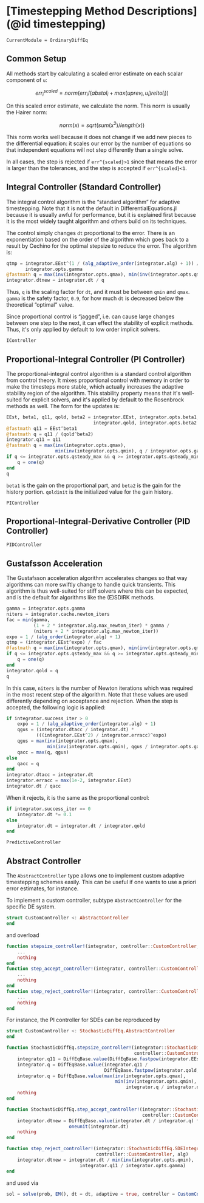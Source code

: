 # [Timestepping Method Descriptions](@id timestepping)

```@meta
CurrentModule = OrdinaryDiffEq
```

## Common Setup

All methods start by calculating a scaled error estimate on each scalar component of ``u``:

```math
err^{scaled}_i = norm(err_i/(abstol_i + max(uprev_i,u_i)reltol_i))
```

On this scaled error estimate, we calculate the norm. This norm is usually the
Hairer norm:

```math
norm(x) = sqrt(sum(x^2)/length(x))
```

This norm works well because it does not change if we add new pieces to the
differential equation: it scales our error by the number of equations so that
independent equations will not step differently than a single solve.

In all cases, the step is rejected if ``err^{scaled}>1`` since that means the
error is larger than the tolerances, and the step is accepted if
``err^{scaled}<1``.

## Integral Controller (Standard Controller)

The integral control algorithm is the “standard algorithm” for adaptive
timestepping. Note that it is not the default in DifferentialEquations.jl
because it is usually awful for performance, but it is explained first because
it is the most widely taught algorithm and others build on its techniques.

The control simply changes `dt` proportional to the error. There is an
exponentiation based on the order of the algorithm which goes back to a result
by Cechino for the optimal stepsize to reduce the error. The algorithm is:

```julia
qtmp = integrator.EEst^(1 / (alg_adaptive_order(integrator.alg) + 1)) /
       integrator.opts.gamma
@fastmath q = max(inv(integrator.opts.qmax), min(inv(integrator.opts.qmin), qtmp))
integrator.dtnew = integrator.dt / q
```

Thus, `q` is the scaling factor for `dt`, and it must be between `qmin` and `qmax`.
`gamma` is the safety factor, `0.9`, for how much `dt` is decreased below the
theoretical “optimal” value.

Since proportional control is “jagged”, i.e. can cause large changes between
one step to the next, it can effect the stability of explicit methods. Thus,
it's only applied by default to low order implicit solvers.

```@docs
IController
```

## Proportional-Integral Controller (PI Controller)

The proportional-integral control algorithm is a standard control algorithm
from control theory. It mixes proportional control with memory in order to
make the timesteps more stable, which actually increases the adaptive stability
region of the algorithm. This stability property means that it's well-suited
for explicit solvers, and it's applied by default to the Rosenbrock methods
as well. The form for the updates is:

```julia
EEst, beta1, q11, qold, beta2 = integrator.EEst, integrator.opts.beta1, integrator.q11,
                                integrator.qold, integrator.opts.beta2
@fastmath q11 = EEst^beta1
@fastmath q = q11 / (qold^beta2)
integrator.q11 = q11
@fastmath q = max(inv(integrator.opts.qmax),
                  min(inv(integrator.opts.qmin), q / integrator.opts.gamma))
if q <= integrator.opts.qsteady_max && q >= integrator.opts.qsteady_min
    q = one(q)
end
q
```

`beta1` is the gain on the proportional part, and `beta2` is the gain for the
history portion. `qoldinit` is the initialized value for the gain history.

```@docs
PIController
```

## Proportional-Integral-Derivative Controller (PID Controller)

```@docs
PIDController
```

## Gustafsson Acceleration

The Gustafsson acceleration algorithm accelerates changes so that way algorithms
can more swiftly change to handle quick transients. This algorithm is thus
well-suited for stiff solvers where this can be expected, and is the default
for algorithms like the (E)SDIRK methods.

```julia
gamma = integrator.opts.gamma
niters = integrator.cache.newton_iters
fac = min(gamma,
          (1 + 2 * integrator.alg.max_newton_iter) * gamma /
          (niters + 2 * integrator.alg.max_newton_iter))
expo = 1 / (alg_order(integrator.alg) + 1)
qtmp = (integrator.EEst^expo) / fac
@fastmath q = max(inv(integrator.opts.qmax), min(inv(integrator.opts.qmin), qtmp))
if q <= integrator.opts.qsteady_max && q >= integrator.opts.qsteady_min
    q = one(q)
end
integrator.qold = q
q
```

In this case, `niters` is the number of Newton iterations which was required in
the most recent step of the algorithm. Note that these values are used differently
depending on acceptance and rejection. When the step is accepted, the
following logic is applied:

```julia
if integrator.success_iter > 0
    expo = 1 / (alg_adaptive_order(integrator.alg) + 1)
    qgus = (integrator.dtacc / integrator.dt) *
           (((integrator.EEst^2) / integrator.erracc)^expo)
    qgus = max(inv(integrator.opts.qmax),
               min(inv(integrator.opts.qmin), qgus / integrator.opts.gamma))
    qacc = max(q, qgus)
else
    qacc = q
end
integrator.dtacc = integrator.dt
integrator.erracc = max(1e-2, integrator.EEst)
integrator.dt / qacc
```

When it rejects, it is the same as the proportional control:

```julia
if integrator.success_iter == 0
    integrator.dt *= 0.1
else
    integrator.dt = integrator.dt / integrator.qold
end
```

```@docs
PredictiveController
```

## Abstract Controller

The `AbstractController` type allows one to implement custom adaptive
timestepping schemes easily. This can be useful if one wants to use
a priori error estimates, for instance.

To implement a custom controller, subtype `AbstractController` for the
specific DE system.

```julia
struct CustomController <: AbstractController
end
```

and overload

```julia
function stepsize_controller!(integrator, controller::CustomController, alg)
    ...
    nothing
end
function step_accept_controller!(integrator, controller::CustomController, alg)
    ...
    nothing
end
function step_reject_controller!(integrator, controller::CustomController, alg)
    ...
    nothing
end
```

For instance, the PI controller for SDEs can be reproduced by

```julia
struct CustomController <: StochasticDiffEq.AbstractController
end

function StochasticDiffEq.stepsize_controller!(integrator::StochasticDiffEq.SDEIntegrator,
                                               controller::CustomController, alg)
    integrator.q11 = DiffEqBase.value(DiffEqBase.fastpow(integrator.EEst, controller.beta1))
    integrator.q = DiffEqBase.value(integrator.q11 /
                                    DiffEqBase.fastpow(integrator.qold, controller.beta2))
    integrator.q = DiffEqBase.value(max(inv(integrator.opts.qmax),
                                        min(inv(integrator.opts.qmin),
                                            integrator.q / integrator.opts.gamma)))
    nothing
end

function StochasticDiffEq.step_accept_controller!(integrator::StochasticDiffEq.SDEIntegrator,
                                                  controller::CustomController, alg)
    integrator.dtnew = DiffEqBase.value(integrator.dt / integrator.q) *
                       oneunit(integrator.dt)
    nothing
end

function step_reject_controller!(integrator::StochasticDiffEq.SDEIntegrator,
                                 controller::CustomController, alg)
    integrator.dtnew = integrator.dt / min(inv(integrator.opts.qmin),
                           integrator.q11 / integrator.opts.gamma)
end
```

and used via

```julia
sol = solve(prob, EM(), dt = dt, adaptive = true, controller = CustomController())
```
